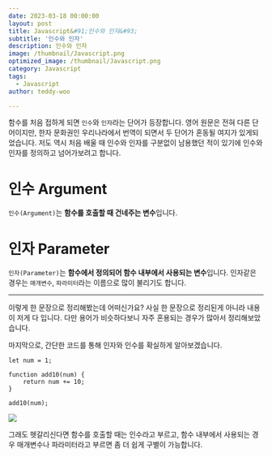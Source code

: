 ```yaml
---
date: 2023-03-18 00:00:00
layout: post
title: Javascript&#91;인수와 인자&#93; 
subtitle: '인수와 인자'
description: 인수와 인자
image: /thumbnail/Javascript.png
optimized_image: /thumbnail/Javascript.png
category: Javascript
tags:
  - Javascript
author: teddy-woo

---
```


함수를 처음 접하게 되면 `인수`와 `인자`라는 단어가 등장합니다. 영어 원문은 전혀 다른 단어이지만, 한자 문화권인 우리나라에서 번역이 되면서 두 단어가 혼동될 여지가 있게되었습니다. 저도 역시 처음 배울 때 인수와 인자를 구분없이 남용했던 적이 있기에 인수와 인자를 정의하고 넘어가보려고 합니다.

# 인수 Argument

`인수(Argument)`는 **함수를 호출할 때 건네주는 변수**입니다.

# 인자 Parameter

`인자(Parameter)`는 **함수에서 정의되어 함수 내부에서 사용되는 변수**입니다. 인자같은 경우는 `매개변수`, `파라미터`라는 이름으로 많이 불리기도 합니다.

---

이렇게 한 문장으로 정리해봤는데 어떠신가요? 사실 한 문장으로 정리된게 아니라 내용이 저게 다 입니다. 다만 용어가 비슷하다보니 자주 혼용되는 경우가 많아서 정리해보았습니다.

마지막으로, 간단한 코드를 통해 인자와 인수를 확실하게 알아보겠습니다.

```
let num = 1;

function add10(num) {
    return num += 10;
}

add10(num);
```

![](https://velog.velcdn.com/images%2Fbami%2Fpost%2F42b4f196-b877-453c-b504-bda21f4a8c4c%2Fimage.png)

그래도 헷갈리신다면 함수를 호출할 때는 인수라고 부르고, 함수 내부에서 사용되는 경우 매개변수나 파라미터라고 부르면 좀 더 쉽게 구별이 가능합니다.